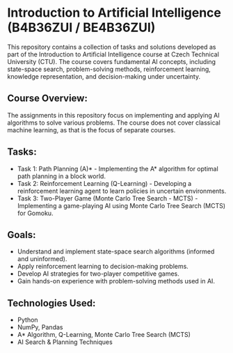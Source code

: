 # Introduction to Artificial Intelligence (B4B36ZUI / BE4B36ZUI)

This repository contains a collection of tasks and solutions developed as part of the Introduction to Artificial Intelligence course at Czech Technical University (CTU). The course covers fundamental AI concepts, including state-space search, problem-solving methods, reinforcement learning, knowledge representation, and decision-making under uncertainty.

## Course Overview:

The assignments in this repository focus on implementing and applying AI algorithms to solve various problems. The course does not cover classical machine learning, as that is the focus of separate courses.

## Tasks:

- Task 1: Path Planning (A)* - Implementing the A* algorithm for optimal path planning in a block world.
- Task 2: Reinforcement Learning (Q-Learning) - Developing a reinforcement learning agent to learn policies in uncertain environments.
- Task 3: Two-Player Game (Monte Carlo Tree Search - MCTS) - Implementing a game-playing AI using Monte Carlo Tree Search (MCTS) for Gomoku.

## Goals:

- Understand and implement state-space search algorithms (informed and uninformed).
- Apply reinforcement learning to decision-making problems.
- Develop AI strategies for two-player competitive games.
- Gain hands-on experience with problem-solving methods used in AI.

## Technologies Used:

- Python
- NumPy, Pandas
- A* Algorithm, Q-Learning, Monte Carlo Tree Search (MCTS)
- AI Search & Planning Techniques


